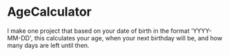 # AgeCalculator
I make one project that based on your date of birth in the format 'YYYY-MM-DD',
this calculates your age, when your next birthday will be, and how many days are left until then.
